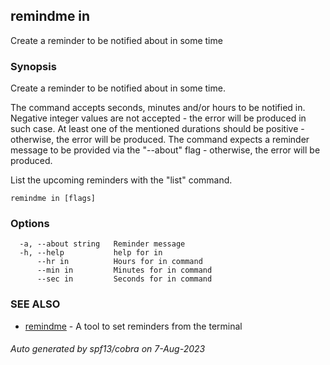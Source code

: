 ## remindme in

Create a reminder to be notified about in some time

### Synopsis

Create a reminder to be notified about in some time.

The command accepts seconds, minutes and/or hours to be notified in.
Negative integer values are not accepted - the error will be produced in such case. 
At least one of the mentioned durations should be positive - otherwise, the error will be produced.
The command expects a reminder message to be provided via the "--about" flag - otherwise, the error will be produced.

List the upcoming reminders with the "list" command.

```
remindme in [flags]
```

### Options

```
  -a, --about string   Reminder message
  -h, --help           help for in
      --hr in          Hours for in command
      --min in         Minutes for in command
      --sec in         Seconds for in command
```

### SEE ALSO

* [remindme](remindme.md)	 - A tool to set reminders from the terminal

###### Auto generated by spf13/cobra on 7-Aug-2023
